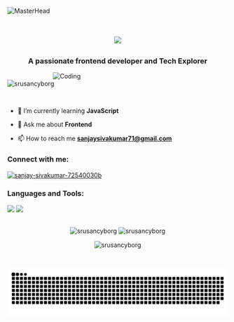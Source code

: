 ![MasterHead](https://mir-s3-cdn-cf.behance.net/project_modules/max_1200/81bb4b165684019.640b6038d133e.gif)
<h1 align="center">
<img src="https://readme-typing-svg.herokuapp.com/?font=Righteous&size=35&center=true&vCenter=true&width=500&height=70&duration=4000&lines=Hi+There!+👋;+I'm+Sanjay+Sivakumar!;&color=FFFFFF" />
</h1>

<h3 align="center">A passionate frontend developer and Tech Explorer</h3>
<img align="right" alt="Coding" width="400" src="https://i.giphy.com/JqmupuTVZYaQX5s094.webp">

<p align="left"> <img src="https://komarev.com/ghpvc/?username=srusancyborg&label=Profile%20views&color=0e75b6&style=flat" alt="srusancyborg" /> </p>

<p align="left"> <a href="https://twitter.com/" target="blank"><img src="https://img.shields.io/twitter/follow/?logo=twitter&style=for-the-badge" alt="" /></a> </p>

- 🌱 I’m currently learning **JavaScript**

- 💬 Ask me about **Frontend**

- 📫 How to reach me **sanjaysivakumar71@gmail.com**

<h3 align="left">Connect with me:</h3>
<p align="left">
<a href="https://linkedin.com/in/sanjay-sivakumar-72540030b" target="blank"><img align="center" src="https://raw.githubusercontent.com/rahuldkjain/github-profile-readme-generator/master/src/images/icons/Social/linked-in-alt.svg" alt="sanjay-sivakumar-72540030b" height="30" width="40" /></a>
</p>

<h3 align="left">Languages and Tools:</h3>
<p align="left"> <img src="https://skillicons.dev/icons?i=python,unity,html,css,vscode,github" />
    <img src="https://skillicons.dev/icons?i=javascript,blender,cpp,java,mysql" /><br> </p>

<br>
<div align="center">
 <img width=390 height=170 src="https://github-readme-streak-stats.herokuapp.com/?user=srusancyborg&" alt="srusancyborg" />
  <img width=390 src="https://github-readme-stats.vercel.app/api?username=srusancyborg&show_icons=true&rank_icon=github&locale=en" alt="srusancyborg" />
  <br/>
 <p><img align="center" src="https://github-readme-stats.vercel.app/api/top-langs?username=srusancyborg&show_icons=true&locale=en&layout=compact" alt="srusancyborg" /></p>
</div>

<br> 

</p>
<div align="center">

  <img alt="snake eating my contributions" src="https://raw.githubusercontent.com/SruSanCyborg/SruSanCyborg/output/github-contribution-grid-snake.svg" />
  
</div>
